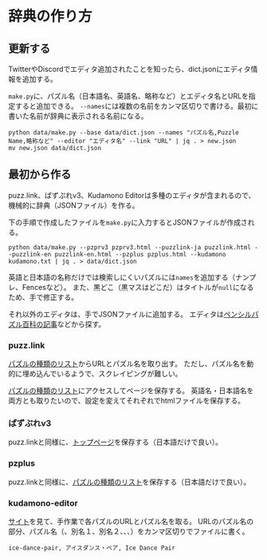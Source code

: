 # 辞典の作り方

## 更新する

TwitterやDiscordでエディタ追加されたことを知ったら、dict.jsonにエディタ情報を追加する。

`make.py`に、パズル名（日本語名、英語名、略称など）とエディタ名とURLを指定すると追加できる。
`--names`には複数の名前をカンマ区切りで書ける。最初に書いた名前が辞典に表示される名前になる。

```shell
python data/make.py --base data/dict.json --names "パズル名,Puzzle Name,略称など" --editor "エディタ名" --link "URL" | jq . > new.json
mv new.json data/dict.json
```

## 最初から作る

puzz.link、ぱずぷれv3、Kudamono Editorは多種のエディタが含まれるので、機械的に辞典（JSONファイル）を作る。

下の手順で作成したファイルを`make.py`に入力するとJSONファイルが作成される。

```shell
python data/make.py --pzprv3 pzprv3.html --puzzlink-ja puzzlink.html --puzzlink-en puzzlink-en.html --pzplus pzplus.html --kudamono kudamono.txt | jq . > data/dict.json
```

英語と日本語の名称だけでは検索しにくいパズルには`names`を追加する（ナンプレ、Fencesなど）。
また、黒どこ（黒マスはどこだ）はタイトルが`null`になるため、手で修正する。

それ以外のエディタは、手でJSONファイルに追加する。
エディタは[ペンシルパズル百科の記事](https://scrapbox.io/puzzle-pedia/%E3%83%91%E3%82%BA%E3%83%AB%E4%BD%9C%E6%88%90%E3%83%84%E3%83%BC%E3%83%AB)などから探す。

### puzz.link

[パズルの種類のリスト](https://puzz.link/list.html)からURLとパズル名を取り出す。
ただし、パズル名を動的に埋め込んでいるようで、スクレイピングが難しい。

[パズルの種類のリスト](https://puzz.link/list.html)にアクセスしてページを保存する。
英語名・日本語名を両方とも取りたいので、設定を変えてそれぞれでhtmlファイルを保存する。

### ぱずぷれv3

puzz.linkと同様に、[トップページ](http://pzv.jp/)を保存する（日本語だけで良い）。

### pzplus

puzz.linkと同様に、[パズルの種類のリスト](https://pzplus.tck.mn/list.html)を保存する（日本語だけで良い）。

### kudamono-editor

[サイト](https://pedros.works/paper-puzzle.html)を見て、手作業で各パズルのURLとパズル名を取る。
URLのパズル名の部分、パズル名（、別名１、別名２、、、）をカンマ区切りでファイルに書く。

```text
ice-dance-pair, アイスダンス・ペア, Ice Dance Pair
```

